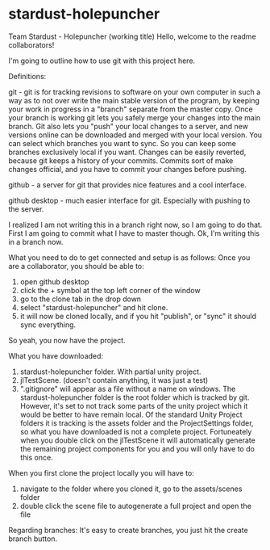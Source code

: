 # stardust-holepuncher
Team Stardust - Holepuncher (working title)
Hello, welcome to the readme collaborators!

I'm going to outline how to use git with this project here.

Definitions:

git - git is for tracking revisions to software on your own computer in such a way as to not over write the main stable version of the program, by keeping your work in progress in a "branch" separate from the master copy. Once your branch is working git lets you safely merge your changes into the main branch. Git also lets you "push" your local changes to a server, and new versions online can be downloaded and merged with your local version. You can select which branches you want to sync. So you can keep some branches exclusively local if you want. Changes can be easily reverted, because git keeps a history of your commits. Commits sort of make changes official, and you have to commit your changes before pushing. 

github - a server for git that provides nice features and a cool interface. 

github desktop - much easier interface for git. Especially with pushing to the server.


I realized I am not writing this in a branch right now, so I am going to do that. First I am going to commit what I have to master though. 
Ok, I'm writing this in a branch now. 

What you need to do to get connected and setup is as follows: Once you are a collaborator, you should be able to:
1. open github desktop
2. click the + symbol at the top left corner of the window
3. go to the clone tab in the drop down
4. select "stardust-holepuncher" and hit clone. 
5. it will now be cloned locally, and if you hit "publish", or "sync" it should sync everything.

So yeah, you now have the project. 

What you have downloaded:
1. stardust-holepuncher folder. With partial unity project.
2. jlTestScene. (doesn't contain anything, it was just a test)
3. ".gitignore" will appear as a file without a name on windows. 
The stardust-holepuncher folder is the root folder which is tracked by git. However, it's set to not track some parts of the unity project which it would be better to have remain local.
Of the standard Unity Project folders it is tracking is the assets folder and the ProjectSettings folder, so what you have downloaded is not a complete project.
Fortuneately when you double click on the jlTestScene it will automatically generate the remaining project components for you and you will only have to do this once. 

When you first clone the project locally you will have to:
1. navigate to the folder where you cloned it, go to the assets/scenes folder
2. double click the scene file to autogenerate a full project and open the file


Regarding branches:
It's easy to create branches, you just hit the create branch button. 
